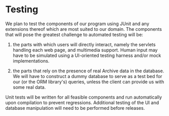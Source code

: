# Testing

We plan to test the components of our program using JUnit and any extensions
thereof which are most suited to our domain. The components that will pose the
greatest challenge to automated testing will be:

1. the parts with which users will directly interact, namely the servlets
   handling each web page, and multimedia support. Human input may have to be
   simulated using a UI-oriented testing harness and/or mock implementations.

1. the parts that rely on the presence of real Archive data in the database. We
   will have to construct a dummy database to serve as a test bed for our (or
   the ORM library's) queries, unless the client can provide us with some real
   data.

Unit tests will be written for all feasible components and run automatically
upon compilation to prevent regressions. Additional testing of the UI and
database manipulation will need to be performed before releases.
